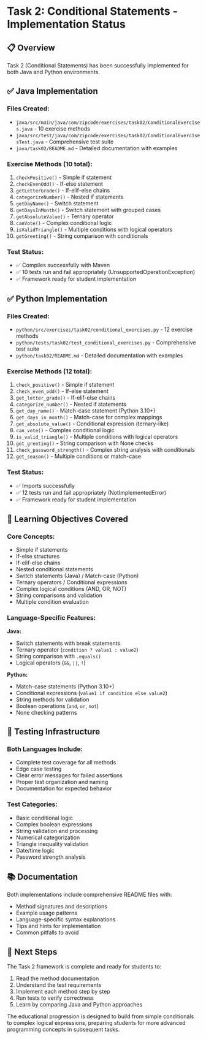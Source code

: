 # Task 2: Conditional Statements - Implementation Status

## 📋 Overview
Task 2 (Conditional Statements) has been successfully implemented for both Java and Python environments.

## ✅ Java Implementation

### Files Created:
- `java/src/main/java/com/zipcode/exercises/task02/ConditionalExercises.java` - 10 exercise methods
- `java/src/test/java/com/zipcode/exercises/task02/ConditionalExercisesTest.java` - Comprehensive test suite
- `java/task02/README.md` - Detailed documentation with examples

### Exercise Methods (10 total):
1. `checkPositive()` - Simple if statement
2. `checkEvenOdd()` - If-else statement  
3. `getLetterGrade()` - If-elif-else chains
4. `categorizeNumber()` - Nested if statements
5. `getDayName()` - Switch statement
6. `getDaysInMonth()` - Switch statement with grouped cases
7. `getAbsoluteValue()` - Ternary operator
8. `canVote()` - Complex conditional logic
9. `isValidTriangle()` - Multiple conditions with logical operators
10. `getGreeting()` - String comparison with conditionals

### Test Status:
- ✅ Compiles successfully with Maven
- ✅ 10 tests run and fail appropriately (UnsupportedOperationException)
- ✅ Framework ready for student implementation

## ✅ Python Implementation

### Files Created:
- `python/src/exercises/task02/conditional_exercises.py` - 12 exercise methods
- `python/tests/task02/test_conditional_exercises.py` - Comprehensive test suite
- `python/task02/README.md` - Detailed documentation with examples

### Exercise Methods (12 total):
1. `check_positive()` - Simple if statement
2. `check_even_odd()` - If-else statement
3. `get_letter_grade()` - If-elif-else chains
4. `categorize_number()` - Nested if statements
5. `get_day_name()` - Match-case statement (Python 3.10+)
6. `get_days_in_month()` - Match-case for complex mappings
7. `get_absolute_value()` - Conditional expression (ternary-like)
8. `can_vote()` - Complex conditional logic
9. `is_valid_triangle()` - Multiple conditions with logical operators
10. `get_greeting()` - String comparison with None checks
11. `check_password_strength()` - Complex string analysis with conditionals
12. `get_season()` - Multiple conditions or match-case

### Test Status:
- ✅ Imports successfully
- ✅ 12 tests run and fail appropriately (NotImplementedError)
- ✅ Framework ready for student implementation

## 🎯 Learning Objectives Covered

### Core Concepts:
- Simple if statements
- If-else structures
- If-elif-else chains
- Nested conditional statements
- Switch statements (Java) / Match-case (Python)
- Ternary operators / Conditional expressions
- Complex logical conditions (AND, OR, NOT)
- String comparisons and validation
- Multiple condition evaluation

### Language-Specific Features:
**Java:**
- Switch statements with break statements
- Ternary operator (`condition ? value1 : value2`)
- String comparison with `.equals()`
- Logical operators (`&&`, `||`, `!`)

**Python:**
- Match-case statements (Python 3.10+)
- Conditional expressions (`value1 if condition else value2`)
- String methods for validation
- Boolean operations (`and`, `or`, `not`)
- None checking patterns

## 🧪 Testing Infrastructure

### Both Languages Include:
- Complete test coverage for all methods
- Edge case testing
- Clear error messages for failed assertions
- Proper test organization and naming
- Documentation for expected behavior

### Test Categories:
- Basic conditional logic
- Complex boolean expressions
- String validation and processing
- Numerical categorization
- Triangle inequality validation
- Date/time logic
- Password strength analysis

## 📚 Documentation

Both implementations include comprehensive README files with:
- Method signatures and descriptions
- Example usage patterns
- Language-specific syntax explanations
- Tips and hints for implementation
- Common pitfalls to avoid

## 🚀 Next Steps

The Task 2 framework is complete and ready for students to:
1. Read the method documentation
2. Understand the test requirements
3. Implement each method step by step
4. Run tests to verify correctness
5. Learn by comparing Java and Python approaches

The educational progression is designed to build from simple conditionals to complex logical expressions, preparing students for more advanced programming concepts in subsequent tasks.
</content>
</invoke>
